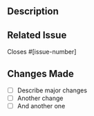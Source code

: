 ## Description

<!-- Provide a brief description of the PR -->

## Related Issue

Closes #[issue-number]

## Changes Made

- [ ] Describe major changes
- [ ] Another change
- [ ] And another one